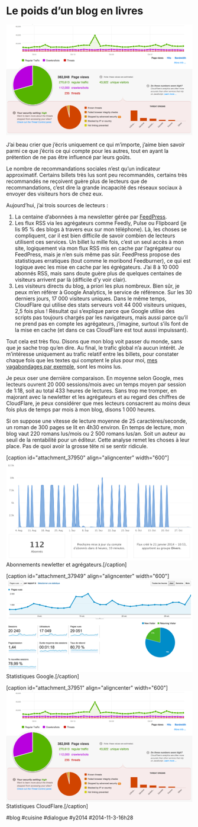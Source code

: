 # Le poids d’un blog en livres

![](_i/stat3.png)

J’ai beau crier que j’écris uniquement ce qui m’importe, j’aime bien savoir parmi ce que j’écris ce qui compte pour les autres, tout en ayant la prétention de ne pas être influencé par leurs goûts.

Le nombre de recommandations sociales n’est qu’un indicateur approximatif. Certains billets très lus sont peu recommandés, certains très recommandés ne reçoivent guère plus de lecteurs que de recommandations, c’est dire la grande incapacité des réseaux sociaux à envoyer des visiteurs hors de chez eux.

Aujourd’hui, j’ai trois sources de lecteurs :

1. La centaine d’abonnées à ma newsletter gérée par [FeedPress](https://feed.press).
2. Les flux RSS via les agrégateurs comme Feedly, Pulse ou Flipboard (je lis 95 % des blogs à travers eux sur mon téléphone). Là, les choses se compliquent, car il est bien difficile de savoir combien de lecteurs utilisent ces services. Un billet lu mille fois, c’est un seul accès à mon site, logiquement via mon flux RSS mis en cache par l’agrégateur ou FeedPress, mais je n’en suis même pas sûr. FeedPress propose des statistiques erratiques (tout comme le moribond Feedburner), ce qui est logique avec les mise en cache par les égrégateurs. J’ai 8 à 10 000 abonnés RSS, mais sans doute guère plus de quelques centaines de visiteurs arrivent par là (difficile d’y voir clair).
3. Les visiteurs directs du blog, a priori les plus nombreux. Bien sûr, je peux m’en référer à Google Analytics, le service de référence. Sur les 30 derniers jours, 17 000 visiteurs uniques. Dans le même temps, CloudFlare qui utilise des stats serveurs voit 44 000 visiteurs uniques, 2,5 fois plus ! Résultat qui s’explique parce que Google utilise des scripts pas toujours chargés par les navigateurs, mais aussi parce qu’il ne prend pas en compte les agrégateurs, j’imagine, surtout s’ils font de la mise en cache (et dans ce cas CloudFlare est tout aussi impuissant).

Tout cela est très flou. Disons que mon blog voit passer du monde, sans que je sache trop qu’en dire. Au final, le trafic global n’a aucun intérêt. Je m’intéresse uniquement au trafic relatif entre les billets, pour constater chaque fois que les textes qui comptent le plus pour moi, [mes vagabondages par exemple](#vagabondage), sont les moins lus.

Je peux oser une dernière comparaison. En moyenne selon Google, mes lecteurs ouvrent 20 000 sessions/mois avec un temps moyen par session de 1:18, soit au total 433 heures de lectures. Sans trop me tromper, en majorant avec la newletter et les agrégateurs et au regard des chiffres de CloudFlare, je peux considérer que mes lecteurs consacrent au moins deux fois plus de temps par mois à mon blog, disons 1 000 heures.

Si on suppose une vitesse de lecture moyenne de 25 caractères/seconde, un roman de 300 pages se lit en 4h30 environ. En temps de lecture, mon blog vaut 220 romans lus/mois ou 2 500 romans lus/an. Soit un auteur au seuil de la rentabilité pour un éditeur. Cette analyse remet les choses à leur place. Pas de quoi avoir la grosse tête ni se sentir ridicule.

[caption id="attachment\_37950" align="aligncenter" width="600"]![Abonnements newletter et agrégateurs.](_i/stat1.png) Abonnements newletter et agrégateurs.[/caption]

[caption id="attachment\_37949" align="aligncenter" width="600"]![Statistiques Google.](_i/stat2.png) Statistiques Google.[/caption]

[caption id="attachment\_37951" align="aligncenter" width="600"]![Statistiques CloudFlare.](_i/stat3.png) Statistiques CloudFlare.[/caption]



#blog #cuisine #dialogue #y2014 #2014-11-3-16h28

